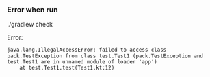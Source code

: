 ### Error when run  

./gradlew check

Error:
```  
java.lang.IllegalAccessError: failed to access class pack.TestException from class test.Test1 (pack.TestException and test.Test1 are in unnamed module of loader 'app')
	at test.Test1.test(Test1.kt:12)
```
